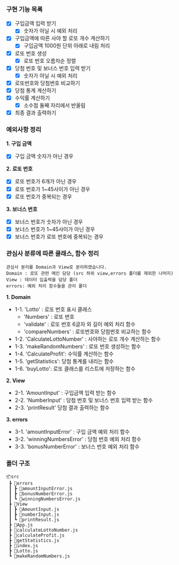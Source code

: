 ### 구현 기능 목록

- [x] 구입금액 입력 받기
  - [x] 숫자가 아닐 시 예외 처리
- [x] 구입금액에 따른 사야 할 로또 개수 계산하기
  - [x] 구입금액 1000원 단위 아래로 내림 처리
- [x] 로또 번호 생성
  - [x] 로또 번호 오름차순 정렬
- [x] 당첨 번호 및 보너스 번호 입력 받기
  - [x] 숫자가 아닐 시 예외 처리
- [x] 로또번호와 당첨번호 비교하기
- [x] 당첨 통계 계산하기
- [x] 수익률 계산하기
  - [x] 소수점 둘째 자리에서 반올림
- [x] 최종 결과 출력하기

### 예외사항 정리

**1. 구입 금액**

- [x] 구입 금액 숫자가 아닌 경우

**2. 로또 번호**

- [x] 로또 번호가 6개가 아닌 경우
- [x] 로또 번호가 1~45사이가 아닌 경우
- [x] 로또 번호가 중복되는 경우

**3. 보너스 번호**

- [x] 보너스 번호가 숫자가 아닌 경우
- [x] 보너스 번호가 1~45사이가 아닌 경우
- [x] 보너스 번호가 로또 번호에 중복되는 경우

### 관심사 분류에 따른 클래스, 함수 정리

```
관심사 분리를 Domain과 View로 분리하였습니다.
Domain : 로또 관련 메인 담당 (src 하위 view,errors 폴더를 제외한 나머지)
View : 데이터 입출력을 담당 폴더
errors: 예외 처리 함수들을 관리 폴더
```

**1. Domain**

- 1-1. 'Lotto' : 로또 번호 표시 클래스
  - 'Numbers' : 로또 번호
  - 'validate' : 로또 번호 6글자 외 길이 예외 처리 함수
  - 'compareNumbers' : 로또번호와 당첨번호 비교하는 함수
- 1-2. 'CalculateLottoNumber' : 사야하는 로또 개수 계산하는 함수
- 1-3. 'makeRandomNumbers' : 로또 번호 생성하는 함수
- 1-4. 'CalculateProfit': 수익률 계산하는 함수
- 1-5. 'getStatistics': 당첨 통계를 내리는 함수
- 1-6. 'buyLotto': 로또 클래스를 리스트에 저장하는 함수

**2. View**

- 2-1. 'AmountInput' : 구입금액 입력 받는 함수
- 2-2. 'NumberInput' : 당첨 번호 및 보너스 번호 입력 받는 함수
- 2-3. 'printResult' 당첨 결과 출력하는 함수

**3. errors**

- 3-1. 'amountInputError' : 구입 금액 예외 처리 함수
- 3-2. 'winningNumbersError' : 당첨 번호 예외 처리 함수
- 3-3. 'bonusNumberError' : 보너스 번호 예외 처리 함수

### 폴더 구조

```
📦src
 ┣ 📂errors
 ┃ ┣ 📜amountInputError.js
 ┃ ┣ 📜bonusNumberError.js
 ┃ ┗ 📜winningNumbersError.js
 ┣ 📂View
 ┃ ┣ 📜AmountInput.js
 ┃ ┣ 📜numberInput.js
 ┃ ┗ 📜printResult.js
 ┣ 📜App.js
 ┣ 📜calculateLottoNumber.js
 ┣ 📜calculateProfit.js
 ┣ 📜getStatistics.js
 ┣ 📜index.js
 ┣ 📜Lotto.js
 ┗ 📜makeRandomNumbers.js
```
